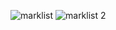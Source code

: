 ![marklist](https://github.com/user-attachments/assets/81579b46-8b6c-4cfc-b9da-7d64fccb4bf0) 
![marklist 2](https://github.com/user-attachments/assets/e01ce67b-9f7d-46c7-9f45-c0677dd88f09)

